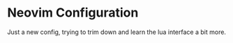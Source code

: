 # Neovim Configuration

Just a new config, trying to trim down and learn the lua interface a bit more.
